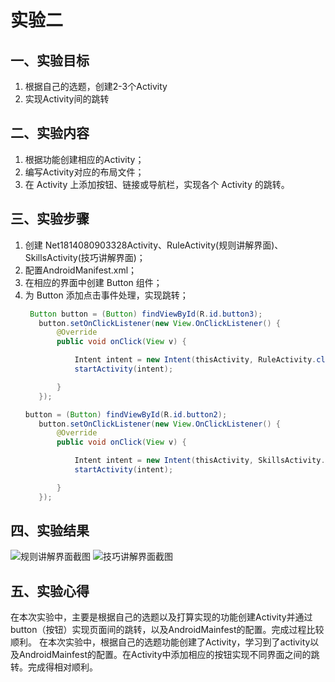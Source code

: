 # 实验二 
  ## 一、实验目标 
  1. 根据自己的选题，创建2-3个Activity 
  2. 实现Activity间的跳转 

   ## 二、实验内容 
  1. 根据功能创建相应的Activity； 
  2. 编写Activity对应的布局文件； 
  3. 在 Activity 上添加按钮、链接或导航栏，实现各个 Activity 的跳转。

   ## 三、实验步骤 
  1. 创建 Net1814080903328Activity、RuleActivity(规则讲解界面)、SkillsActivity(技巧讲解界面)；
  2. 配置AndroidManifest.xml；
  3. 在相应的界面中创建 Button 组件；
  4. 为 Button 添加点击事件处理，实现跳转；
     ```java
      Button button = (Button) findViewById(R.id.button3);
        button.setOnClickListener(new View.OnClickListener() {
            @Override
            public void onClick(View v) {

                Intent intent = new Intent(thisActivity, RuleActivity.class);
                startActivity(intent);

            }
        });
     ```
     ```java
     button = (Button) findViewById(R.id.button2);
        button.setOnClickListener(new View.OnClickListener() {
            @Override
            public void onClick(View v) {

                Intent intent = new Intent(thisActivity, SkillsActivity.class);
                startActivity(intent);

            }
        });
     ```
   ## 四、实验结果 
  ![规则讲解界面截图](https://raw.githubusercontent.com/Garfield-zheng/android-labs-2020/master/students/net1814080903328/RuleInterface.PNG) 
  ![技巧讲解界面截图](https://raw.githubusercontent.com/Garfield-zheng/android-labs-2020/master/students/net1814080903328/SkillsInterface.PNG)

   ## 五、实验心得 
   在本次实验中，主要是根据自己的选题以及打算实现的功能创建Activity并通过button（按钮）实现页面间的跳转，以及AndroidMainfest的配置。完成过程比较顺利。
  在本次实验中，根据自己的选题功能创建了Activity，学习到了activity以及AndroidMainfest的配置。在Activity中添加相应的按钮实现不同界面之间的跳转。完成得相对顺利。
